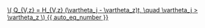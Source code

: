 <a href="/eco2_guide_center/1.%20ECO2%20Logic%20Guide/Hee1_Equation_List.html" class="equation-link" target="_blank" rel="noopener noreferrer">
  \( Q_{V,z} = H_{V,z} (\vartheta_j - \vartheta_z)t, \quad \vartheta_j > \vartheta_z \) {{ auto_eq_number }}
</a>
